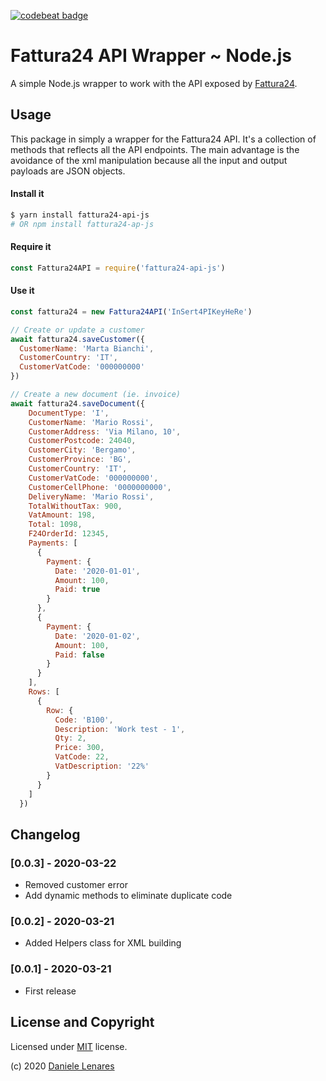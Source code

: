 [![codebeat badge](https://codebeat.co/badges/e475c336-c496-40ea-9f0f-955f34746915)](https://codebeat.co/projects/github-com-dnlnrs-fattura24-api-js-master)

# Fattura24 API Wrapper ~ Node.js

A simple Node.js wrapper to work with the API exposed by [Fattura24](https://www.fattura24.com/api-documentazione/).

## Usage
This package in simply a wrapper for the Fattura24 API. It's a collection of methods that reflects all the API endpoints. The main advantage is the avoidance of the xml manipulation because all the input and output payloads are JSON objects.

#### Install it
```bash
$ yarn install fattura24-api-js
# OR npm install fattura24-ap-js
```
#### Require it
```javascript
const Fattura24API = require('fattura24-api-js')
```

#### Use it
```javascript
const fattura24 = new Fattura24API('InSert4PIKeyHeRe')

// Create or update a customer
await fattura24.saveCustomer({
  CustomerName: 'Marta Bianchi',
  CustomerCountry: 'IT',
  CustomerVatCode: '000000000'
})

// Create a new document (ie. invoice)
await fattura24.saveDocument({
    DocumentType: 'I',
    CustomerName: 'Mario Rossi',
    CustomerAddress: 'Via Milano, 10',
    CustomerPostcode: 24040,
    CustomerCity: 'Bergamo',
    CustomerProvince: 'BG',
    CustomerCountry: 'IT',
    CustomerVatCode: '000000000',
    CustomerCellPhone: '0000000000',
    DeliveryName: 'Mario Rossi',
    TotalWithoutTax: 900,
    VatAmount: 198,
    Total: 1098,
    F24OrderId: 12345,
    Payments: [
      {
        Payment: {
          Date: '2020-01-01',
          Amount: 100,
          Paid: true
        }
      },
      {
        Payment: {
          Date: '2020-01-02',
          Amount: 100,
          Paid: false
        }
      }
    ],
    Rows: [
      {
        Row: {
          Code: 'B100',
          Description: 'Work test - 1',
          Qty: 2,
          Price: 300,
          VatCode: 22,
          VatDescription: '22%'
        }
      }
    ]
  })
```


## Changelog

### [0.0.3] - 2020-03-22
 - Removed customer error
 - Add dynamic methods to eliminate duplicate code
### [0.0.2] - 2020-03-21
 - Added Helpers class for XML building
### [0.0.1] - 2020-03-21
 - First release

## License and Copyright
Licensed under [MIT](http://www.opensource.org/licenses/mit-license.php) license.

(c) 2020 [Daniele Lenares](https://dnlnrs.dev)